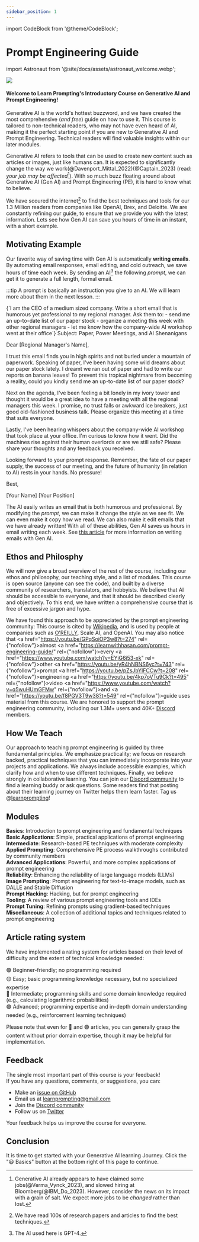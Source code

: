 ```yaml
---
sidebar_position: 1
---
```

import CodeBlock from '@theme/CodeBlock';

# Prompt Engineering Guide

import Astronaut from '@site/docs/assets/astronaut_welcome.webp';

<div style={{textAlign: 'center'}}>
  <img src={Astronaut} style={{width: "100%"}}/>
</div>

<h4>Welcome to Learn Prompting's Introductory Course on Generative AI and Prompt Engineering! </h4>

Generative AI is the world's hottest buzzword, and we have created the most comprehensive (*and free*) guide on how to use it. This course is tailored to non-technical readers, who may not have even heard of AI, making it the perfect starting point if you are new to Generative AI and Prompt Engineering. Technical readers will find valuable insights within our later modules.

Generative AI refers to tools that can be used to create new content such as articles or images, just like humans can. It is expected to significantly change the way we work(@Davenport_Mittal_2022)(@Captain_2023) (read: *your job may be affected*[^a]). With so much buzz floating around about Generative AI (Gen AI) and Prompt Engineering (PE), it is hard to know what to believe.

We have scoured the internet[^c] to find the best techniques and tools for our 1.3 Million readers from companies like OpenAI, Brex, and Deloitte. We are constantly refining our guide, to ensure that we provide you with the latest information. Lets see how Gen AI can save you hours of time in an instant, with a short example.

## Motivating Example

Our favorite way of saving time with Gen AI is automatically **writing emails**. By automating email responses, email editing, and cold outreach, we save hours of time each week. By sending an AI[^b] the following *prompt*, we can get it to generate a full length, formal email.  

:::tip
A prompt is basically an instruction you give to an AI. We will learn more about them in the next lesson.
:::

<AIInput>
{`I am the CEO of a medium sized company. Write a short email that is humorous yet professional to my regional manager. Ask them to:
- send me an up-to-date list of our paper stock
- organize a meeting this week with other regional managers
- let me know how the company-wide AI workshop went at their office`}
</AIInput>

<AIOutput>
Subject: Paper, Power Meetings, and AI Shenanigans

Dear [Regional Manager's Name],

I trust this email finds you in high spirits and not buried under a mountain of paperwork. Speaking of paper, I've been having some wild dreams about our paper stock lately. I dreamt we ran out of paper and had to write our reports on banana leaves! To prevent this tropical nightmare from becoming a reality, could you kindly send me an up-to-date list of our paper stock?

Next on the agenda, I've been feeling a bit lonely in my ivory tower and thought it would be a great idea to have a meeting with all the regional managers this week. I promise, no trust falls or awkward ice breakers, just good old-fashioned business talk. Please organize this meeting at a time that suits everyone. 

Lastly, I've been hearing whispers about the company-wide AI workshop that took place at your office. I'm curious to know how it went. Did the machines rise against their human overlords or are we still safe? Please share your thoughts and any feedback you received.

Looking forward to your prompt response. Remember, the fate of our paper supply, the success of our meeting, and the future of humanity (in relation to AI) rests in your hands. No pressure!

Best,

[Your Name]
[Your Position]
</AIOutput>

The AI easily writes an email that is both humorous and professional. By modifying the *prompt*, we can make it change the style as we see fit. We can even make it copy how we read. We can also make it edit emails that we have already written! With all of these abilities, Gen AI saves us hours in email writing each week. See [this article](https://learnprompting.org/docs/basic_applications/writing_emails) for more information on writing emails with Gen AI.

## Ethos and Philosphy

We will now give a broad overview of the rest of the course, including our ethos and philosophy, our teaching style, and a list of modules. This course is open source (anyone can see the code), and built by a diverse community of researchers, translators, and hobbyists. We believe that AI should be accessible to everyone, and that it should be described clearly and objectively. To this end, we have written a comprehensive course that is free of excessive jargon and hype.

We have found this approach to be appreciated by the prompt engineering community: This course is cited by [Wikipedia](https://en.wikipedia.org/wiki/Prompt_engineering#cite_ref-15), and is used by people at companies such as [O'REILLY](https://learning.oreilly.com/live-events/prompt-engineering-for-generating-ai-art-and-text/0636920084340/0636920084339/), Scale AI, and OpenAI. You may also notice that <a href="https://youtu.be/GPqSoiOP3w8?t=274" rel={"nofollow"}>almost </a><a href="https://learnwithhasan.com/prompt-engineering-guide/" rel={"nofollow"}>every </a><a href="https://www.youtube.com/watch?v=EYjG6i53-xk" rel={"nofollow"}>other </a> <a href="https://youtu.be/yR4hNBNS6yc?t=743" rel={"nofollow"}>prompt </a> <a href="https://youtu.be/pZsJbYIFCCw?t=208" rel={"nofollow"}>engineering </a> <a href="https://youtu.be/4kp7oVTu9Ck?t=495" rel={"nofollow"}>video </a> <a href="https://www.youtube.com/watch?v=q5wuHUmGFMw" rel={"nofollow"}>and </a> <a href="https://youtu.be/f8PGV3T9w38?t=549" rel={"nofollow"}>guide </a>
uses material from this course. We are honored to support the prompt engineering community, including our 1.3M+ users and 40K+ [Discord](https://discord.gg/learn-prompting-1046228027434086460) members.

## How We Teach

Our approach to teaching prompt engineering is guided by three fundamental principles. We emphasize practicality; we focus on research backed, practical techniques that you can immediately incorporate into your projects and applications. We always include accessible examples, which clarify how and when to use different techniques. Finally, we believe strongly in collaborative learning. You can join our [Discord community](https://learnprompting.org/discord) to find a learning buddy or ask questions. Some readers find that posting about their learning journey on Twitter helps them learn faster. Tag us @[learnprompting](https://twitter.com/learnprompting)!

## Modules

**Basics**: Introduction to prompt engineering and fundamental techniques<br/>
**Basic Applications**: Simple, practical applications of prompt engineering<br/>
**Intermediate**: Research-based PE techniques with moderate complexity<br/>
**Applied Prompting**: Comprehensive PE process walkthroughs contributed by community members<br/>
**Advanced Applications**: Powerful, and more complex applications of prompt engineering<br/>
**Reliability**: Enhancing the reliability of large language models (LLMs)<br/>
**Image Prompting**: Prompt engineering for text-to-image models, such as DALLE and Stable Diffusion<br/>
**Prompt Hacking**: Hacking, but for prompt engineering<br/>
**Tooling**: A review of various prompt engineering tools and IDEs<br/>
**Prompt Tuning**: Refining prompts using gradient-based techniques<br/>
**Miscellaneous**: A collection of additional topics and techniques related to prompt engineering

## Article rating system

We have implemented a rating system for articles based on their level of difficulty and the extent of technical knowledge needed:

🟢 Beginner-friendly; no programming required<br/>
🟡 Easy; basic programming knowledge necessary, but no specialized expertise<br/>
🔴 Intermediate; programming skills and some domain knowledge required (e.g., calculating logarithmic probabilities)<br/>
🟣 Advanced; programming expertise and in-depth domain understanding needed (e.g., reinforcement learning techniques)

Please note that even for 🔴 and 🟣 articles, you can generally grasp the content without prior domain expertise, though it may be helpful for implementation.



## Feedback

The single most important part of this course is your feedback!<br/>
If you have any questions, comments, or suggestions, you can:

- Make an [issue on GitHub](https://github.com/trigaten/Learn_Prompting/issues/new/choose)
- Email us at [learnprompting@gmail.com](mailto:learnprompting@gmail.com)
- Join the [Discord community](https://learnprompting.org/discord)
- Follow us on [Twitter](https://twitter.com/learnprompting)

Your feedback helps us improve the course for everyone.

[^a]: Generative AI already appears to have claimed some jobs(@Verma_Vynck_2023), and slowed hiring at Bloomberg(@IBM_Do_2023). However, consider the news on its impact with a grain of salt. We expect more jobs to be *changed* rather than lost.
[^b]: The AI used here is GPT-4.
[^c]: We have read 100s of research papers and articles to find the best techniques.

## Conclusion

It is time to get started with your Generative AI learning Journey. Click the "😃 Basics" button at the bottom right of this page to continue.

<!-- Prompt engineering (PE) is the process of **communicating effectively with an AI to achieve desired results**. As AI technology continues to rapidly advance, the ability to master prompt engineering has become a particularly valuable skill. Prompt engineering techniques can be applied to a wide variety of tasks, making it a useful tool for anyone seeking to improve their efficiency in both everyday and innovative activities. -->
